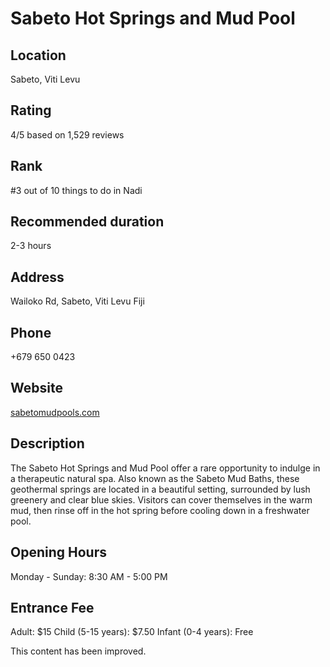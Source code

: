 
# Sabeto Hot Springs and Mud Pool

## Location

Sabeto, Viti Levu

## Rating

4/5 based on 1,529 reviews

## Rank

#3 out of 10 things to do in Nadi

## Recommended duration

2-3 hours

## Address

Wailoko Rd, Sabeto, Viti Levu Fiji

## Phone

+679 650 0423

## Website

[sabetomudpools.com](http://www.sabetomudpools.com)

## Description

The Sabeto Hot Springs and Mud Pool offer a rare opportunity to indulge in a therapeutic natural spa. Also known as the Sabeto Mud Baths, these geothermal springs are located in a beautiful setting, surrounded by lush greenery and clear blue skies. Visitors can cover themselves in the warm mud, then rinse off in the hot spring before cooling down in a freshwater pool.

## Opening Hours

Monday - Sunday: 8:30 AM - 5:00 PM

## Entrance Fee

Adult: $15
Child (5-15 years): $7.50
Infant (0-4 years): Free


This content has been improved.